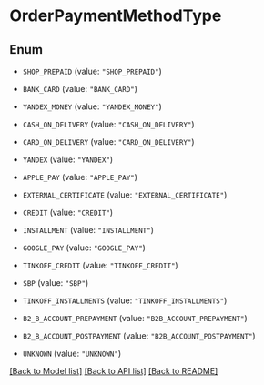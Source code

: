 # OrderPaymentMethodType

## Enum


* `SHOP_PREPAID` (value: `"SHOP_PREPAID"`)

* `BANK_CARD` (value: `"BANK_CARD"`)

* `YANDEX_MONEY` (value: `"YANDEX_MONEY"`)

* `CASH_ON_DELIVERY` (value: `"CASH_ON_DELIVERY"`)

* `CARD_ON_DELIVERY` (value: `"CARD_ON_DELIVERY"`)

* `YANDEX` (value: `"YANDEX"`)

* `APPLE_PAY` (value: `"APPLE_PAY"`)

* `EXTERNAL_CERTIFICATE` (value: `"EXTERNAL_CERTIFICATE"`)

* `CREDIT` (value: `"CREDIT"`)

* `INSTALLMENT` (value: `"INSTALLMENT"`)

* `GOOGLE_PAY` (value: `"GOOGLE_PAY"`)

* `TINKOFF_CREDIT` (value: `"TINKOFF_CREDIT"`)

* `SBP` (value: `"SBP"`)

* `TINKOFF_INSTALLMENTS` (value: `"TINKOFF_INSTALLMENTS"`)

* `B2_B_ACCOUNT_PREPAYMENT` (value: `"B2B_ACCOUNT_PREPAYMENT"`)

* `B2_B_ACCOUNT_POSTPAYMENT` (value: `"B2B_ACCOUNT_POSTPAYMENT"`)

* `UNKNOWN` (value: `"UNKNOWN"`)


[[Back to Model list]](../README.md#documentation-for-models) [[Back to API list]](../README.md#documentation-for-api-endpoints) [[Back to README]](../README.md)


